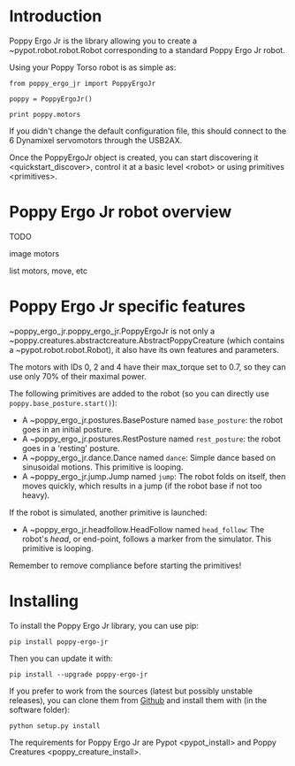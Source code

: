 # Introduction

Poppy Ergo Jr is the library allowing you to create a
\~pypot.robot.robot.Robot corresponding to a standard Poppy Ergo Jr
robot.

Using your Poppy Torso robot is as simple as:

    from poppy_ergo_jr import PoppyErgoJr

    poppy = PoppyErgoJr()

    print poppy.motors

If you didn't change the default configuration file, this should connect
to the 6 Dynamixel servomotors through the USB2AX.

Once the PoppyErgoJr object is created, you can start
discovering it \<quickstart\_discover\>, control it at a
basic level  \<robot\> or using primitives \<primitives\>.

# Poppy Ergo Jr robot overview

TODO

image motors

list motors, move, etc

# Poppy Ergo Jr specific features

\~poppy\_ergo\_jr.poppy\_ergo\_jr.PoppyErgoJr is not only a
\~poppy.creatures.abstractcreature.AbstractPoppyCreature (which contains
a \~pypot.robot.robot.Robot), it also have its own features and
parameters.

The motors with IDs 0, 2 and 4 have their max\_torque set to 0.7, so
they can use only 70% of their maximal power.

The following primitives are added to the robot (so you can directly use
`poppy.base_posture.start()`):

-   A \~poppy\_ergo\_jr.postures.BasePosture named `base_posture`: the
    robot goes in an initial posture.
-   A \~poppy\_ergo\_jr.postures.RestPosture named `rest_posture`: the
    robot goes in a 'resting' posture.
-   A \~poppy\_ergo\_jr.dance.Dance named `dance`: Simple dance based on
    sinusoidal motions. This primitive is looping.
-   A \~poppy\_ergo\_jr.jump.Jump named `jump`: The robot folds on
    itself, then moves quickly, which results in a jump (if the robot
    base if not too heavy).

If the robot is simulated, another primitive is launched:

-   A \~poppy\_ergo\_jr.headfollow.HeadFollow named `head_follow`: The
    robot's *head*, or end-point, follows a marker from the simulator.
    This primitive is looping.

Remember to remove compliance before starting the primitives!

# Installing

To install the Poppy Ergo Jr library, you can use pip:

    pip install poppy-ergo-jr

Then you can update it with:

    pip install --upgrade poppy-ergo-jr

If you prefer to work from the sources (latest but possibly unstable
releases), you can clone them from
[Github](https://github.com/poppy-project/poppy-ergo-jr) and install
them with (in the software folder):

    python setup.py install

The requirements for Poppy Ergo Jr are Pypot \<pypot\_install\> and
Poppy Creatures \<poppy\_creature\_install\>.

